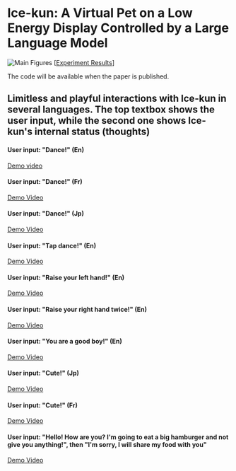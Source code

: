 # Ice-kun: A Virtual Pet on a Low Energy Display Controlled by a Large Language Model

![Main Figures](https://github.com/user-attachments/assets/7b180db7-4d44-42f4-898a-4209d24a182f)
[[Experiment Results](https://github.com/user-attachments/files/17208051/20240920_experiment.zip)]

The code will be available when the paper is published.

<!---[Demo video](https://github.com/anonymouspenguin27/icekun/assets/173242664/fcf03fa0-92e3-4f90-a691-8172b79b1c6b)--->

## Limitless and playful interactions with Ice-kun in several languages. The top textbox shows the user input, while the second one shows Ice-kun's internal status (thoughts)

#### User input: "Dance!" (En)
[Demo video](https://github.com/user-attachments/assets/6a91aa8a-5638-4f56-a7ef-0f453d267ce8)

#### User input: "Dance!" (Fr)
[Demo Video](https://github.com/user-attachments/assets/fa546052-181a-40b7-a438-7025c4e87c46)

#### User input: "Dance!" (Jp)
[Demo Video](https://github.com/user-attachments/assets/2d2d663a-a650-40c7-8e6d-289cd906faee)

#### User input: "Tap dance!" (En)
[Demo Video](https://github.com/user-attachments/assets/ed195812-d985-4957-8662-b3d6dbeb209c)

#### User input: "Raise your left hand!" (En)
[Demo Video](https://github.com/user-attachments/assets/ff334444-74c7-40d7-9510-586907f04e34)

#### User input: "Raise your right hand twice!" (En)
[Demo Video](https://github.com/user-attachments/assets/c1a991b8-ba71-4a84-89fe-0165c2968e40)

#### User input: "You are a good boy!" (En)
[Demo Video](https://github.com/user-attachments/assets/edf86849-587a-4792-be15-ec193a4470f5)

#### User input: "Cute!" (Jp)
[Demo Video](https://github.com/user-attachments/assets/f4bb7523-63eb-4951-9edc-32a629f8c9bd)

#### User input: "Cute!" (Fr)
[Demo Video](https://github.com/user-attachments/assets/75187495-5cce-4579-914e-645628f69773)

#### User input: "Hello! How are you? I'm going to eat a big hamburger and not give you anything!", then "I'm sorry, I will share my food with you"
[Demo Video](https://github.com/user-attachments/assets/25b92e9a-f4e0-4354-b247-21f93de2212f)
